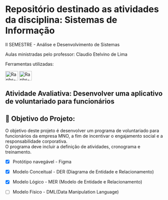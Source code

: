  # Repositório destinado as atividades da disciplina: Sistemas de Informação
II SEMESTRE - Análise e Desenvolvimento de Sistemas

Aulas ministradas pelo professor: Claudio Etelvino de Lima

Ferramentas utilizadas:

<div>
<img align="center" alt="Raphs-MySQL" height="30" width="40" src="https://cdn.jsdelivr.net/gh/devicons/devicon@latest/icons/mysql/mysql-original.svg">

<img align="center" alt="Raphs-Figma" height="30" width="40" src="https://cdn.jsdelivr.net/gh/devicons/devicon/icons/figma/figma-original.svg">

</div>

##


## Atividade Avaliativa: Desenvolver uma aplicativo de voluntariado para funcionários 

## 🎯 Objetivo do Projeto:
O objetivo deste projeto é desenvolver um programa de voluntariado para funcionários da empresa MNO, a fim de incentivar o engajamento social e a responsabilidade corporativa. <br>
 O programa deve incluir a definição de atividades, cronograma e treinamento.


- [x] Protótipo navegável - Figma
- [x] Modelo Conceitual - DER (Diagrama de Entidade e Relacionamento)
- [x]  Modelo Lógico - MER (Modelo de Entidade e Relacionamento)
- [ ] Modelo Físico - DML(Data Manipulation Language)
 


